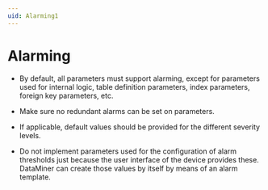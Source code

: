 ```yaml
---
uid: Alarming1
---
```


# Alarming

- By default, all parameters must support alarming, except for parameters used for internal logic, table definition parameters, index parameters, foreign key parameters, etc.

- Make sure no redundant alarms can be set on parameters.

- If applicable, default values should be provided for the different severity levels.

- Do not implement parameters used for the configuration of alarm thresholds just because the user interface of the device provides these. DataMiner can create those values by itself by means of an alarm template.
